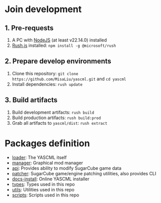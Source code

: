 # Join development

## 1. Pre-requests

1. A PC with [NodeJS](https://nodejs.org/) (at least v22.14.0) installed
2. [Rush.js](https://rushjs.io/) installed: `npm install -g @microsoft/rush`

## 2. Prepare develop environments

1. Clone this repository: `git clone https://github.com/MisaLiu/yascml.git` and `cd yascml`
2. Install dependencies: `rush update`

## 3. Build artifacts

1. Build development artifacts: `rush build`
2. Build production artifacts: `rush build:prod`
3. Grab all artifacts to `yascml/dist`: `rush extract`

# Packages definition

* [loader](packages/loader): The YASCML itself
* [manager](packages/manager): Graphical mod manager
* [api](packages/api): Provides ability to modify SugarCube game data
* [patcher](packages/patcher): SugarCube game/engine patching utilities, also provides CLI
* [docs-install](packages/docs-install): Online YASCML installer
* [types](packages/types): Types used in this repo
* [utils](packages/utils): Utilities used in this repo
* [scripts](packages/scripts): Scripts used in this repo
